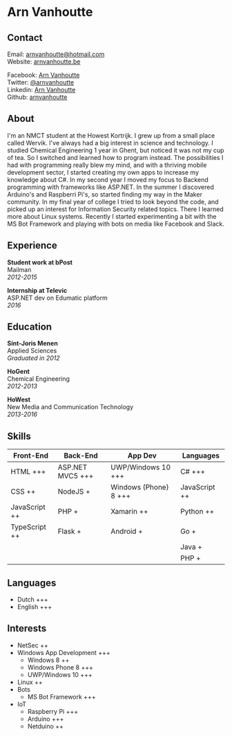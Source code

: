 # Arn Vanhoutte

## Contact

Email: [arnvanhoutte@hotmail.com](mailto:arnvanhoutte@hotmail.com)  
Website: [arnvanhoutte.be](http://arnvanhoutte.be/)  

Facebook: [Arn Vanhoutte](https://www.facebook.com/arnvanhoutte)  
Twitter: [@arnvanhoutte](https://twitter.com/arnvanhoutte)  
Linkedin: [Arn Vanhoutte](https://www.linkedin.com/in/arn-vanhoutte-00212492)  
Github: [arnvanhoutte](https://github.com/arnvanhoutte)

## About

I'm an NMCT student at the Howest Kortrijk. I grew up from a small place called Wervik. I've always had a big interest in science and technology. I studied Chemical Engineering 1 year in Ghent, but noticed it was not my cup of tea. So I switched and learned how to program instead. The possibilities I had with programming really blew my mind, and with a thriving mobile development sector, I started creating my own apps to increase my knowledge about C#. In my second year I moved my focus to Backend programming with frameworks like ASP.NET. In the summer I discovered Arduino's and Raspberri Pi's, so started finding my way in the Maker community. In my final year of college I tried to look beyond the code, and picked up an interest for Information Security related topics. There I learned more about Linux systems. Recently I started experimenting a bit with the MS Bot Framework and playing with bots on media like Facebook and Slack.

## Experience  
**Student work at bPost**  
Mailman  
*2012-2015*

**Internship at Televic**  
ASP.NET dev on Edumatic platform  
*2016*

## Education

**Sint-Joris Menen**  
Applied Sciences  
*Graduated in 2012*

**HoGent**  
Chemical Engineering  
*2012-2013*

**HoWest**  
New Media and Communication Technology  
*2013-2016*

## Skills
| **Front-End**    | **Back-End**      | **App Dev**           | **Languages**   |
| ---------------- | ----------------- | --------------------- | --------------- |
|  HTML +++        | ASP.NET MVC5 +++  | UWP/Windows 10 +++    | C# +++          |
|  CSS ++          | NodeJS  +         | Windows (Phone) 8 +++ | JavaScript ++   |
|  JavaScript ++   | PHP +             | Xamarin ++            | Python ++       |
|  TypeScript ++   | Flask +           | Android +             | Go +            |
|                  |                   |                       | Java +          |
|                  |                   |                       | PHP +           |

## Languages

* Dutch +++
* English +++

## Interests

* NetSec ++
* Windows App Development +++
    * Windows 8 ++
    * Windows Phone 8 +++
    * UWP/Windows 10 +++
* Linux ++
* Bots
    * MS Bot Framework +++
* IoT
    * Raspberry Pi +++
    * Arduino +++
    * Netduino ++

